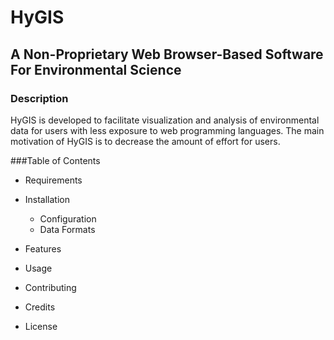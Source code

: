 # HyGIS
## A Non-Proprietary Web Browser-Based Software For Environmental Science

### Description
HyGIS is developed to facilitate visualization and analysis of environmental data for users 
with less exposure to web programming languages. The main motivation of HyGIS is to decrease the amount of
effort for users.  

###Table of Contents

* Requirements
* Installation
    * Configuration
    * Data Formats
* Features

* Usage

* Contributing

* Credits

* License
    
 